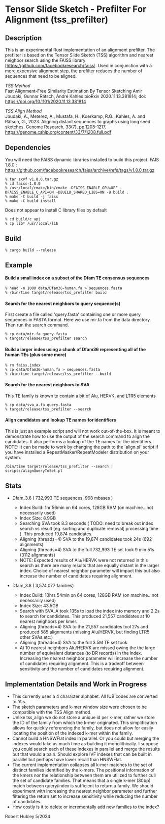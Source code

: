 
# Tensor Slide Sketch - Prefilter For Alignment (tss_prefilter)

## Description

This is an experimental Rust implementation of an alignment prefilter. 
The prefilter is based on the Tensor Slide Sketch (TSS) algorithm 
and nearest neighbor search using the FAISS library 
[https://github.com/facebookresearch/faiss]. Used in conjunction with 
a more expensive alignment step, the prefilter reduces the number 
of sequences that need to be aligned. 

*TSS Method*  
Fast Alignment-Free Similarity Estimation By Tensor Sketching
Amir Joudaki, Gunnar Rätsch, André Kahles
bioRxiv 2020.11.13.381814; doi: https://doi.org/10.1101/2020.11.13.381814

*TSS Align Method*  
Joudaki, A., Meterez, A., Mustafa, H., Koerkamp, R.G., Kahles, A. and Rätsch, G., 2023. 
Aligning distant sequences to graphs using long seed sketches. Genome Research, 33(7), pp.1208-1217.
https://genome.cshlp.org/content/33/7/1208.full.pdf


## Dependencies
You will need the FAISS dynamic libraries installed to build this project.
FAIS 1.8.0  : https://github.com/facebookresearch/faiss/archive/refs/tags/v1.8.0.tar.gz

```
% tar zxvf v1.8.0.tar.gz
% cd faiss-1.8.0
% /usr/local/cmake/bin/cmake -DFAISS_ENABLE_GPU=OFF -DFAISS_ENABLE_C_API=ON -DBUILD_SHARED_LIBS=ON -B build .
% make -C build -j faiss
% make -C build install
```

Does not appear to install C library files by default
```
% cd build/c_api
% cp lib* /usr/local/lib
```

## Build

```
% cargo build --release
```

## Example

#### Build a small index on a subset of the Dfam TE consensus sequences

```
% head -n 1000 data/Dfam36-human.fa > sequences.fasta
% /bin/time target/release/tss_prefilter build
```

#### Search for the nearest neighbors to query sequence(s)

First create a file called 'query.fasta' containing one or more query sequences in FASTA format.
Here we use mir.fa from the data directory.
Then run the search command.

```
% cp data/mir.fa query.fasta
% target/release/tss_prefilter search
```

#### Build a larger index using a chunk of Dfam36 representing all of the human TEs (plus some more)

```
% rm faiss.index
% cp data/Dfam36-human.fa > sequences.fasta
% /bin/time target/release/tss_prefilter --build
```

#### Search for the nearest neighbors to SVA
This TE family is known to contain a bit of Alu, HERVK, and LTR5 elements

```
% cp data/sva_a.fa query.fasta
% target/release/tss_prefilter --search  
```

#### Align candidates and lookup TE names for identifiers
This is just an example script and will not work out-of-the-box.  It is meant to
demonstrate how to use the output of the search command to align the candidates.
It also performs a lookup of the TE names for the identifiers.  NOTE: It can be
made to work by changing the path to the 'align.pl' script if you have
installed a RepeatMasker/RepeatModeler distribution on your system.

```
/bin/time target/release/tss_prefilter --search | scripts/alignQueryToSet.pl
```

## Stats

 * Dfam_3.6 ( 732,993 TE sequences, 968 mbases )
    * Index Build: 1hr 56min on 64 cores, 128GB RAM (on machine...not necessarily used)
    * Index Size: 8.9GB
    * Searching SVA took 8.3 seconds ( TODO: need to break out index search vs result [eg. sorting and duplicate removal] processing time ).  This produced 19,874 candidates.
    * Aligning (threads=4) SVA to the 19,874 candidates took 24s (692 alignments)
    * Aligning (threads=4) SVA to the full 732,993 TE set took 9 min 51s (3112 alignments)
    * NOTE: Expected results of Alu/HERVK were not returned in this search as there are many results that are equally distant in the larger index. Choice of nearest neighbor parameter will impact this but also increase the number of candidates requiring alignment.  

 * Dfam_3.8 ( 3,574,077 families)
   * Index Build: 10hrs 54min on 64 cores, 128GB RAM (on machine...not necessarily used)
   * Index Size: 43.5GB
   * Search with SVA_A took 135s to load the index into memory and 2.2s to search for candidates.  This produced 21,557 candidates at 10 nearest neighbors per kmer.
   * Aligning (threads=4) SVA to the 21,557 candidates tool 27s and produced 585 alignments (missing Alu/HERVK, but finding LTR5 other SVAs etc.)
   * Aligning (threads=4) SVA to the full 3.5M TE set took
   * At 10 nearest neighbors Alu/HERVK are missed owing the the large number of equivalent distances (to DR records) in the index. Increasing the nearest neighbor parameter will increase the number of candidates requiring alignment.  This is a tradeoff between sensitivity and the number of candidates requiring alignment.


## Implementation Details and Work in Progress

 * This currently uses a 4 character alphabet.  All IUB codes are converted to 'A's.
 * The sketch parameters and k-mer window size were chosen to be compatible with the
   TSS Align method. 
 * Unlike tss_align we do not store a unique id per k-mer, rather we store the ID of the family from 
   which the k-mer originated.  This simplification allows for quickly referencing the family, but 
   does not allow for easily locating the position of the indexed k-mer within the family.
 * Cannot build a HNSWFlat index in parallel.  Or you could but merging the indexes would take as much time
   as building it monolithically.  I suppose you could search each of these indexes in parallel and merge the
   results but that would a pain.  Should explore IVF indexes that can be built in parallel but perhaps have
   lower recall than HNSWFlat.
 * The current implementation collapses all k-mer matches to the set of distinct families identified by the
   k-mers.  The positional information of the kmers nor the relationship between them are utilized to further
   cull the set of candidate families.  That means that a single k-mer (80bp) match between query/index is
   sufficient to return a family.  We should experiment with increasing the nearest neighbor parameter and 
   further filtering the return set to increase sensitivity while reducing the number of candidates.
 * How costly is it to delete or incrementally add new families to the index?



Robert Hubley 5/2024

